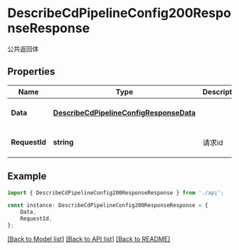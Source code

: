 # DescribeCdPipelineConfig200ResponseResponse

公共返回体

## Properties

Name | Type | Description | Notes
------------ | ------------- | ------------- | -------------
**Data** | [**DescribeCdPipelineConfigResponseData**](DescribeCdPipelineConfigResponseData.md) |  | [optional] [default to undefined]
**RequestId** | **string** | 请求id | [optional] [default to 'xxxxx']

## Example

```typescript
import { DescribeCdPipelineConfig200ResponseResponse } from './api';

const instance: DescribeCdPipelineConfig200ResponseResponse = {
    Data,
    RequestId,
};
```

[[Back to Model list]](../README.md#documentation-for-models) [[Back to API list]](../README.md#documentation-for-api-endpoints) [[Back to README]](../README.md)
